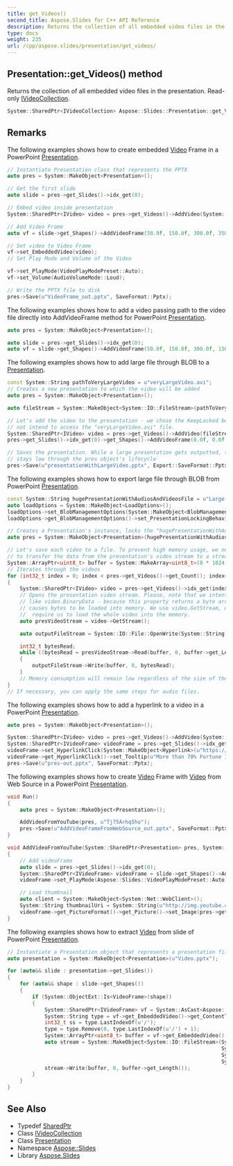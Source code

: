 ```yaml
---
title: get_Videos()
second_title: Aspose.Slides for C++ API Reference
description: Returns the collection of all embedded video files in the presentation. Read-only IVideoCollection.
type: docs
weight: 235
url: /cpp/aspose.slides/presentation/get_videos/
---
```

## Presentation::get_Videos() method


Returns the collection of all embedded video files in the presentation. Read-only [IVideoCollection](../../ivideocollection/).

```cpp
System::SharedPtr<IVideoCollection> Aspose::Slides::Presentation::get_Videos() override
```

## Remarks


The following examples shows how to create embedded [Video](../../video/) Frame in a PowerPoint [Presentation](../). 
```cpp
// Instantiate Presentation class that represents the PPTX
auto pres = System::MakeObject<Presentation>();

// Get the first slide
auto slide = pres->get_Slides()->idx_get(0);

// Embed video inside presentation
System::SharedPtr<IVideo> video = pres->get_Videos()->AddVideo(System::MakeObject<System::IO::FileStream>(u"Wildlife.mp4", System::IO::FileMode::Open));

// Add Video Frame
auto vf = slide->get_Shapes()->AddVideoFrame(50.0f, 150.0f, 300.0f, 350.0f, video);

// Set video to Video Frame
vf->set_EmbeddedVideo(video);
// Set Play Mode and Volume of the Video

vf->set_PlayMode(VideoPlayModePreset::Auto);
vf->set_Volume(AudioVolumeMode::Loud);

// Write the PPTX file to disk
pres->Save(u"VideoFrame_out.pptx", SaveFormat::Pptx);
```
 The following examples shows how to add a video passing path to the video file directly into AddVideoFrame method for PowerPoint [Presentation](../). 
```cpp
auto pres = System::MakeObject<Presentation>();

auto slide = pres->get_Slides()->idx_get(0);
auto vf = slide->get_Shapes()->AddVideoFrame(50.0f, 150.0f, 300.0f, 150.0f, u"video1.avi");
```
 The following examples shows how to add large file through BLOB to a [Presentation](../). 
```cpp
const System::String pathToVeryLargeVideo = u"veryLargeVideo.avi";
// Creates a new presentation to which the video will be added
auto pres = System::MakeObject<Presentation>();

auto fileStream = System::MakeObject<System::IO::FileStream>(pathToVeryLargeVideo, System::IO::FileMode::Open);

// Let's add the video to the presentation - we chose the KeepLocked behavior because we do
// not intend to access the "veryLargeVideo.avi" file.
System::SharedPtr<IVideo> video = pres->get_Videos()->AddVideo(fileStream, LoadingStreamBehavior::KeepLocked);
pres->get_Slides()->idx_get(0)->get_Shapes()->AddVideoFrame(0.0f, 0.0f, 480.0f, 270.0f, video);

// Saves the presentation. While a large presentation gets outputted, the memory consumption
// stays low through the pres object's lifecycle
pres->Save(u"presentationWithLargeVideo.pptx", Export::SaveFormat::Pptx);
```
 The following examples shows how to export large file through BLOB from PowerPoint [Presentation](../). 
```cpp
const System::String hugePresentationWithAudiosAndVideosFile = u"Large  Video File Test1.pptx";
auto loadOptions = System::MakeObject<LoadOptions>();
loadOptions->set_BlobManagementOptions(System::MakeObject<BlobManagementOptions>());
loadOptions->get_BlobManagementOptions()->set_PresentationLockingBehavior(PresentationLockingBehavior::KeepLocked);

// Creates a Presentation's instance, locks the "hugePresentationWithAudiosAndVideos.pptx" file.
auto pres = System::MakeObject<Presentation>(hugePresentationWithAudiosAndVideosFile, loadOptions);

// Let's save each video to a file. To prevent high memory usage, we need a buffer that will be used
// to transfer the data from the presentation's video stream to a stream for a newly created video file.
System::ArrayPtr<uint8_t> buffer = System::MakeArray<uint8_t>(8 * 1024, 0);
// Iterates through the videos
for (int32_t index = 0; index < pres->get_Videos()->get_Count(); index++)
{
    System::SharedPtr<IVideo> video = pres->get_Videos()->idx_get(index);
    // Opens the presentation video stream. Please, note that we intentionally avoided accessing properties
    // like video.BinaryData - because this property returns a byte array containing a full video, which then
    // causes bytes to be loaded into memory. We use video.GetStream, which will return Stream - and does NOT
    //  require us to load the whole video into the memory.
    auto presVideoStream = video->GetStream();

    auto outputFileStream = System::IO::File::OpenWrite(System::String::Format(u"video{0}.avi", index));

    int32_t bytesRead;
    while ((bytesRead = presVideoStream->Read(buffer, 0, buffer->get_Length())) > 0)
    {
        outputFileStream->Write(buffer, 0, bytesRead);
    }
    // Memory consumption will remain low regardless of the size of the video or presentation,
}
// If necessary, you can apply the same steps for audio files.
```
 The following examples shows how to add a hyperlink to a video in a PowerPoint [Presentation](../). 
```cpp
auto pres = System::MakeObject<Presentation>();

System::SharedPtr<IVideo> video = pres->get_Videos()->AddVideo(System::IO::File::ReadAllBytes(u"video.avi"));
System::SharedPtr<IVideoFrame> videoFrame = pres->get_Slides()->idx_get(0)->get_Shapes()->AddVideoFrame(10.0f, 10.0f, 100.0f, 100.0f, video);
videoFrame->set_HyperlinkClick(System::MakeObject<Hyperlink>(u"https://www.aspose.com/"));
videoFrame->get_HyperlinkClick()->set_Tooltip(u"More than 70% Fortune 100 companies trust Aspose APIs");
pres->Save(u"pres-out.pptx", SaveFormat::Pptx);
```
 The following examples shows how to create [Video](../../video/) Frame with [Video](../../video/) from Web Source in a PowerPoint [Presentation](../). 
```cpp
void Run()
{
    auto pres = System::MakeObject<Presentation>();

    AddVideoFromYouTube(pres, u"Tj75Arhq5ho");
    pres->Save(u"AddVideoFrameFromWebSource_out.pptx", SaveFormat::Pptx);
}

void AddVideoFromYouTube(System::SharedPtr<Presentation> pres, System::String videoId)
{
    // Add videoFrame
    auto slide = pres->get_Slides()->idx_get(0);
    System::SharedPtr<IVideoFrame> videoFrame = slide->get_Shapes()->AddVideoFrame(10.0f, 10.0f, 427.0f, 240.0f, System::String(u"https://www.youtube.com/embed/") + videoId);
    videoFrame->set_PlayMode(Aspose::Slides::VideoPlayModePreset::Auto);

    // Load thumbnail
    auto client = System::MakeObject<System::Net::WebClient>();
    System::String thumbnailUri = System::String(u"http://img.youtube.com/vi/") + videoId + u"/hqdefault.jpg";
    videoFrame->get_PictureFormat()->get_Picture()->set_Image(pres->get_Images()->AddImage(client->DownloadData(thumbnailUri)));
}
```
 The following examples shows how to extract [Video](../../video/) from slide of PowerPoint [Presentation](../). 
```cpp
// Instantiate a Presentation object that represents a presentation file
auto presentation = System::MakeObject<Presentation>(u"Video.pptx");

for (auto&& slide : presentation->get_Slides())
{
    for (auto&& shape : slide->get_Shapes())
    {
        if (System::ObjectExt::Is<VideoFrame>(shape))
        {
            System::SharedPtr<IVideoFrame> vf = System::AsCast<Aspose::Slides::IVideoFrame>(shape);
            System::String type = vf->get_EmbeddedVideo()->get_ContentType();
            int32_t ss = type.LastIndexOf(u'/');
            type = type.Remove(0, type.LastIndexOf(u'/') + 1);
            System::ArrayPtr<uint8_t> buffer = vf->get_EmbeddedVideo()->get_BinaryData();
            auto stream = System::MakeObject<System::IO::FileStream>(System::String(u"NewVideo_out.") + type,
                                                                     System::IO::FileMode::Create,
                                                                     System::IO::FileAccess::Write,
                                                                     System::IO::FileShare::Read);
            stream->Write(buffer, 0, buffer->get_Length());
        }
    }
}
```

## See Also

* Typedef [SharedPtr](../../system/sharedptr/)
* Class [IVideoCollection](../ivideocollection/)
* Class [Presentation](./)
* Namespace [Aspose::Slides](../)
* Library [Aspose.Slides](../../)